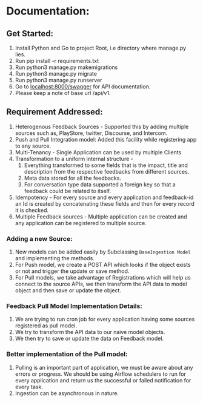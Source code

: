 # Documentation:

## Get Started:

1. Install Python and Go to project Root, i.e directory where manage.py lies.
2. Run pip install -r requirements.txt
3. Run python3 manage.py makemigrations
4. Run python3 manage.py migrate
5. Run python3 manage.py runserver
6. Go to [localhost:8000/swagger](http://localhost:8000/swagger) for API documentation.
7. Please keep a note of base url /api/v1.

## Requirement Addressed:

1. Heterogenous Feedback Sources - Supported this by adding multiple sources such as, 
PlayStore, twitter, Discourse, and Intercom.
2. Push and Pull Integration model: Added this facility while registering app to any source.
3. Multi-Tenancy - Single Application can be used by multiple Clients
4. Transformation to a uniform internal structure - 
    1. Everything transformed to some fields that is the impact, title and description from the respective feedbacks from different sources.
    2. Meta data stored for all the feedbacks.
    3. For conversation type data supported a foreign key so that a feedback could be related to itself.
5. Idempotency - For every source and every application and feedback-id an Id is created by concatenating these fields and then for every record it is checked.
6. Multiple Feedback sources - Multiple application can be created and any application can be registered to multiple source.

### Adding a new Source:

1. New models can be added easily by Subclassing `BaseIngestion Model` and implementing the methods.
2. For Push model, we create a POST API which looks if the object exists or not and trigger the update or save method.
3. For Pull models, we take advantage of Registrations which will help us connect to the source APIs, we then transform the API data to model object and then save or update the object.

### Feedback Pull Model Implementation Details:

1. We are trying to run cron job for every application having some sources registered as pull model. 
2. We try to transform the API data to our naive model objects. 
3. We then try to save or update the data on Feedback model.

### Better implementation of the Pull model:

1. Pulling is an important part of application, we must be aware about any errors or progress. We should be using Airflow schedulers to run for every application and return us the successful or failed notification for every task.
2. Ingestion can be asynchronous in nature.